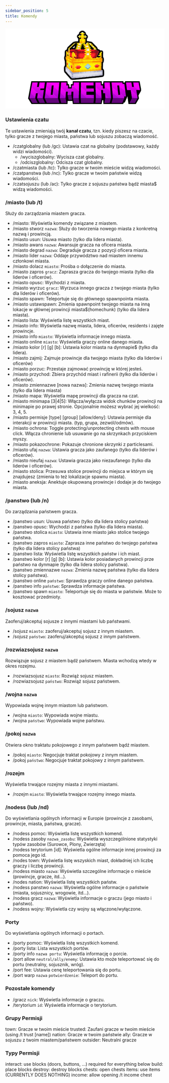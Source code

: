 ```yaml
---
sidebar_position: 5
title: Komendy
---
```


![Komendy](./img/komendy.png)

### Ustawienia czatu
Te ustawienia zmieniają twój **kanał czatu**, tzn. kiedy piszesz na czacie, tylko gracze z twojego miasta, państwa lub sojuszu zobaczą wiadomość.

- /czatglobalny (lub /gc): Ustawia czat na globalny (podstawowy, każdy widzi wiadomości).
	- /wyciszglobalny: Wycisza czat globalny.
	- /odciszglobalny: Odcisza czat globalny.
- /czatmiasta (lub /tc): Tylko gracze w twoim mieście widzą wiadomości.
- /czatpanstwa (lub /nc): Tylko gracze w twoim państwie widzą wiadomości.
- /czatsojuszu (lub /ac): Tylko gracze z sojuszu państwa bądź miasta$ widzą wiadomości.

### /miasto (lub /t)
Służy do zarządzania miastem gracza.

- /miasto: Wyświetla komendy związane z miastem.
- /miasto stworz `nazwa`: Służy do tworzenia nowego miasta z konkretną nazwą i prowincją.
- /miasto usun: Usuwa miasto (tylko dla lidera miasta).
- /miasto awans `nazwa`: Awansuje gracza na oficera miasta.
- /miasto degrad `nazwa`: Degraduje gracza z pozycji oficera miasta.
- /miasto lider `nazwa`: Oddaje przywództwo nad miastem innemu członkowi miasta.
- /miasto dolacz `miasto`: Prośba o dołączenie do miasta.
- /miasto zapros `gracz`: Zaprasza gracza do twojego miasta (tylko dla liderów i oficerów).
- /miasto opusc: Wychodzi z miasta.
- /miasto wyrzuc `gracz`: Wyrzuca innego gracza z twojego miasta (tylko dla liderów i oficerów).
- /miasto spawn: Teleportuje się do głównego spawnpointa miasta.
- /miasto ustawspawn: Zmienia spawnpoint twojego miasta na inną lokacje w głównej prowincji miasta$(homechunk) (tylko dla lidera miasta).
- /miasto lista: Wyświetla listę wszystkich miast.
- /miasto info: Wyświetla nazwę miasta, lidera, oficerów, residents i zajęte prowincje.
- /miasto info `miasto`: Wyświetla informacje innego miasta.
- /miasto online `miasto`: Wyświetla graczy online danego miasta.
- /miasto kolor [r] [g] [b]: Ustawia kolor miasta na dynmapie$ (tylko dla lidera).
- /miasto zajmij: Zajmuje prowincje dla twojego miasta (tylko dla liderów i oficerów)
- /miasto porzuc: Przestaje zajmować prowincję w której jesteś.
- /miasto przychod: Zbiera przychód miast i rafinerii (tylko dla liderów i oficerów).
- /miasto zmiennazwe [nowa nazwa]: Zmienia nazwę twojego miasta (tylko dla lidera miasta)
- /miasto mapa: Wyświetla mapę prowincji dla gracza na czat.
- /miasto minimapa [3|4|5]: Włącza/wyłącza widok chunków prowincji na minimapie po prawej stronie. Opcjonalnie możesz wybrać jej wielkość: 3, 4, 5.
- /miasto permisje [type] [group] [allow/deny]: Ustawia permisje dla interakcji w prowincji miasta. (typ, grupa, zezwól/odmów).
- /miasto ochrona: Toggle protecting/unprotecting chests with mouse click. Włącza chronienie lub usuwanie go na skrzynkach przyciskiem myszy.
- /miasto pokazochrone: Pokazuje chronione skrzynki z particlesami.
- /miasto ufaj `nazwa`: Ustawia gracza jako zaufanego (tylko dla liderów i oficerów).
- /miasto nieufaj `nazwa`: Ustawia gracza jako niezaufanego (tylko dla liderów i oficerów).
- /miasto stolica: Przesuwa stolice prowincji do miejsca w którym się znajdujesz (zmienia to też lokalizacje spawnu miasta).
- /miasto aneksja: Anektuje okupowaną prowincje i dodaje je do twojego miasta.

### /panstwo (lub /n)
Do zarządzania państwem gracza.

- /panstwo usun: Usuwa państwo (tylko dla lidera stolicy państwa)
- /panstwo opusc: Wychodzi z państwa (tylko dla lidera miasta).
- /panstwo stolica `miasto`: Ustawia inne miasto jako stolice twojego państwa.
- /panstwo zapros `miasto`: Zaprasza inne państwo do twojego państwa (tylko dla lidera stolicy państwa)
- /panstwo lista: Wyświetla listę wszystkich państw i ich miast.
- /panstwo kolor [r] [g] [b]: Ustawia kolor posiadanych prowincji prze państwo na dynmapie (tylko dla lidera stolicy państwa).
- /panstwo zmiennazwe `nazwa`: Zmienia nazwę państwa (tylko dla lidera stolicy państwa). 
- /panstwo online `państwo`: Sprawdza graczy online danego państwa.
- /panstwo info `państwo`: Sprawdza informacje państwa.
- /panstwo spawn `miasto`: Teleportuje się do miasta w państwie. Może to kosztować przedmioty.

### /sojusz `nazwa`
Zaoferuj/akceptuj sojusze z innymi miastami lub państwami.

- /sojusz `miasto`: zaoferuj/akceptuj sojusz z innym miastem.
- /sojusz `państwo`: zaoferuj/akceptuj sojusz z innym państwem.

### /rozwiazsojusz `nazwa`
Rozwiązuje sojusz z  miastem bądź państwem. Miasta wchodzą wtedy w okres rozejmu.

- /rozwiazsojusz `miasto`: Rozwiąż sojusz miastem.
- /rozwiazsojusz `państwo`: Rozwiąż sojusz państwem.

### /wojna `nazwa`
Wypowiada wojnę innym miastom lub państwom.

- /wojna `miasto`: Wypowiada wojne miastu.
- /wojna `państwo`: Wypowiada wojne państwu.

### /pokoj `nazwa`
Otwiera okno traktatu pokojowego z innym państwem bądź miastem.

- /pokoj `miasto`: Negocjuje traktat pokojowy z innym miastem.
- /pokoj `państwo`: Negocjuje traktat pokojowy z innym państwem.

### /rozejm
Wyświetla trwające rozejmy miasta z innymi miastami.

- /rozejm `miasto`: Wyświetla trwające rozejmy innego miasta.

### /nodess (lub /nd)
Do wyświetlania ogólnych informacji w Europie (prowincje z zasobami, prowincje, miasta, państwa, gracze).

- /nodess pomoc: Wyświetla listę wszystkich komend.
- /nodess zasoby `nazwa_zasobu`: Wyświetla wyszczególnione statystyki typów zasobów (Surowce, Plony, Zwierzęta)
- /nodess terytorium [id]: Wyświetla ogólne informacje innej prowincji za pomoca jego id.
- /nodes town: Wyświetla listę wszyskich miast, dokładniej ich liczbę graczy i liczbę prowincji.
- /nodess miasto `nazwa`: Wyświetla szczególne informacje o mieście (prowincje, gracze, itd...).
- /nodes nation: Wyświetla listę wszystkich państw.
- /nodess panstwo `nazwa`: Wyświetla ogólne informacje o państwie (miasta, sojusznicy, wrogowie, itd...).
- /nodess gracz `nazwa`: Wyświetla informacje o graczu (jego miasto i państwo).
- /nodess wojny: Wyświetla czy wojny są włączone/wyłączone.

### Porty
Do wyświetlania ogólnych informacji o portach. 
- /porty pomoc: Wyświetla listę wszystkich komend.
- /porty lista: Lista wszystkich portów.
- /porty info `nazwa portu`: Wyświetla informację o porcie.
- /port allow `neutral/ally/enemy`: Ustawia kto może teleportować się do portu (neutralny, sojusznik, wróg).
- /port fee: Ustawia cenę teleportowania się do portu.
- /port warp `nazwa` `potwierdzenie`: Teleport do portu.

### Pozostałe komendy
- /gracz `nick`: Wyświetla informacje o graczu.
- /terytorium `id`: Wyświetla informacje o terytorium.

### Grupy Permisji
town: Gracze w twoim mieście
trusted: Zaufani gracze w twoim mieście (using /t trust [name])
nation: Gracze w twoim państwie
ally: Gracze w sojuszu z twoim miastem/państwem
outsider: Neutralni gracze

### Typy Permisji
interact: use blocks (doors, buttons, ...) required for everything below
build: place blocks
destroy: destroy blocks
chests: open chests
items: use items (CURRENTLY DOES NOTHING)
income: allow opening /t income chest
